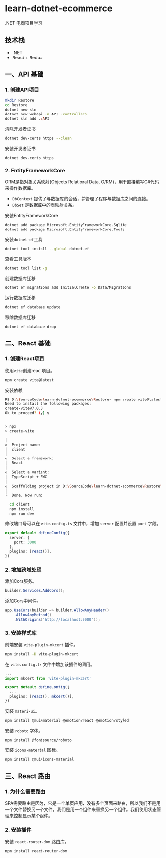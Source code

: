 # learn-dotnet-ecommerce
.NET 电商项目学习

## 技术栈

- .NET
- React + Redux

## 一、API 基础

### 1. 创建API项目

```bash
mkdir Restore
cd Restore
dotnet new sln
dotnet new webapi -n API -controllers
dotnet sln add .\API
```

清除开发者证书
```bash
dotnet dev-certs https --clean
```

安装开发者证书
```bash
dotnet dev-certs https
```

### 2. EntityFrameworkCore

ORM是指对象关系映射(Objects Relational Data, O/RM)，用于直接编写C#代码来操作数据库。

- `DbContext` 提供了与数据库的会话，并管理了程序与数据库之间的连接。
- `DbSet` 是数据库中的表映射关系。


安装EntityFrameworkCore
```bash
dotnet add package Microsoft.EntityFrameworkCore.Sqlite
dotnet add package Microsoft.EntityFrameworkCore.Tools
```

安装`dotnet-ef`工具
```bash
dotnet tool install --global dotnet-ef
```

查看工具版本
```bash
dotnet tool list -g
```

创建数据库迁移
```bash
dotnet ef migrations add InitialCreate -o Data/Migrations
```

运行数据库迁移
```bash
dotnet ef database update
```

移除数据库迁移
```bash
dotnet ef database drop
```

## 二、React 基础

### 1. 创建React项目

使用`vite`创建react项目。
```bash
npm create vite@latest
```

安装依赖
```bash
PS D:\SourceCode\learn-dotnet-ecommerce\Restore> npm create vite@latest
Need to install the following packages:
create-vite@7.0.0
Ok to proceed? (y) y


> npx
> create-vite

│
◇  Project name:
│  client
│
◇  Select a framework:
│  React
│
◇  Select a variant:
│  TypeScript + SWC
│
◇  Scaffolding project in D:\SourceCode\learn-dotnet-ecommerce\Restore\client...    
│
└  Done. Now run:

  cd client
  npm install
  npm run dev

```

修改端口号可以在 `vite.config.ts` 文件中，增加 `server` 配置并设置 `port` 字段。
```ts
export default defineConfig({
  server: {
    port: 3000
  },
  plugins: [react()],
})
```

### 2. 增加跨域处理

添加Cors服务。
```csharp
builder.Services.AddCors();
```

添加Cors中间件。
```csharp
app.UseCors(builder => builder.AllowAnyHeader()
    .AllowAnyMethod()
    .WithOrigins("http://localhost:3000"));
```

### 3. 安装样式库

前端安装 `vite-plugin-mkcert` 插件。
```bash
npm install -D vite-plugin-mkcert
``` 

在 `vite.config.ts` 文件中增加该插件的调用。

```ts
...
import mkcert from 'vite-plugin-mkcert'

export default defineConfig({
  ...
  plugins: [react(), mkcert()],
})
```

安装 `materi-ui`。
```bash
npm install @mui/material @emotion/react @emotion/styled
```

安装 `roboto` 字体。
```bash
npm install @fontsource/roboto
```

安装 `icons-material` 图标。
```bash
npm install @mui/icons-material
```

## 三、React 路由

### 1. 为什么需要路由

SPA需要路由是因为，它是一个单页应用，没有多个页面来路由，所以我们不是用一个文件替换另一个文件，我们是用一个组件来替换另一个组件。我们使用状态管理来控制显示某个组件。

### 2. 安装插件

安装 `react-router-dom` 路由库。
```bash
npm install react-router-dom
```